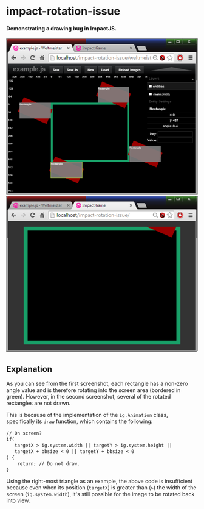 impact-rotation-issue
=====================

#### Demonstrating a drawing bug in ImpactJS. ####

![Screenshot 1](https://raw.githubusercontent.com/Joncom/impact-rotation-issue/master/media/screenshot1.png)
![Screenshot 2](https://raw.githubusercontent.com/Joncom/impact-rotation-issue/master/media/screenshot2.png)

## Explanation ##

As you can see from the first screenshot, each rectangle has a non-zero angle value and is therefore rotating into the screen area (bordered in green). However, in the second screenshot, several of the rotated rectangles are not drawn.

This is because of the implementation of the `ig.Animation` class, specifically its `draw` function, which contains the following:

```
// On screen?
if(
   targetX > ig.system.width || targetY > ig.system.height ||
   targetX + bbsize < 0 || targetY + bbsize < 0
) {
    return; // Do not draw.
}
```

Using the right-most triangle as an example, the above code is insufficient because even when its position (`targetX`) is greater than (`>`) the width of the screen (`ig.system.width`), it's still possible for the image to be rotated back into view.
